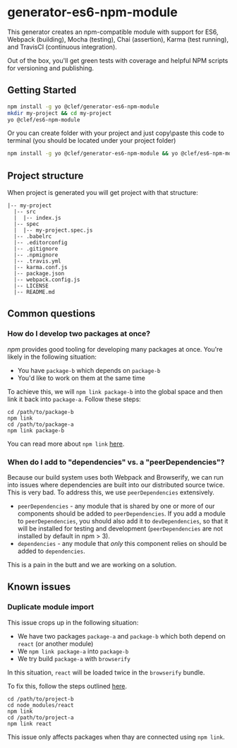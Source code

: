 # generator-es6-npm-module

This generator creates an npm-compatible module with support for ES6, Webpack (building), Mocha (testing), Chai (assertion), Karma (test running), and TravisCI (continuous integration).

Out of the box, you'll get green tests with coverage and helpful NPM scripts for versioning and publishing.

## Getting Started

```bash
npm install -g yo @clef/generator-es6-npm-module
mkdir my-project && cd my-project
yo @clef/es6-npm-module
```

Or you can create folder with your project and just copy\paste this code to terminal (you should be located under your project folder)

```bash
npm install -g yo @clef/generator-es6-npm-module && yo @clef/es6-npm-module
```

## Project structure

When project is generated you will get project with that structure:

```
|-- my-project
  |-- src
  |  |-- index.js
  |-- spec
  |  |-- my-project.spec.js
  |-- .babelrc
  |-- .editorconfig
  |-- .gitignore
  |-- .npmignore
  |-- .travis.yml
  |-- karma.conf.js
  |-- package.json
  |-- webpack.config.js
  |-- LICENSE
  |-- README.md
```

## Common questions

### How do I develop two packages at once?

_npm_ provides good tooling for developing many packages at once. You're likely in the following situation:

* You have `package-b` which depends on `package-b`
* You'd like to work on them at the same time

To achieve this, we will `npm link package-b` into the global space and then link it back into `package-a`. Follow these steps:

```shell
cd /path/to/package-b
npm link
cd /path/to/package-a
npm link package-b
```

You can read more about `npm link` [here](https://docs.npmjs.com/cli/link).

### When do I add to "dependencies" vs. a "peerDependencies"?

Because our build system uses both Webpack and Browserify, we can run into issues where dependencies are built into our distributed source twice. This is very bad. To address this, we use `peerDependencies` extensively.

* `peerDependencies` - any module that is shared by one or more of our components should be added to `peerDependencies`. If you add a module to `peerDependencies`, you should also add it to `devDependencies`, so that it will be installed for testing and development (`peerDependencies` are not installed by default in npm > 3).
* `dependencies` - any module that _only_ this component relies on should be added to `dependencies`.

This is a pain in the butt and we are working on a solution.

## Known issues

### Duplicate module import

This issue crops up in the following situation:

* We have two packages `package-a` and `package-b` which both depend on `react` (or another module)
* We `npm link package-a` into `package-b`
* We try build `package-a` with `browserify`

In this situation, `react` will be loaded twice in the `browserify` bundle. 

To fix this, follow the steps outlined [here](https://github.com/webpack/webpack/issues/966#issuecomment-95491120).

```shell
cd /path/to/project-b
cd node_modules/react
npm link
cd /path/to/project-a
npm link react
```

This issue only affects packages when thay are connected using `npm link`.
